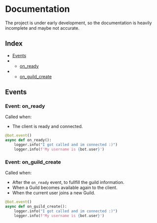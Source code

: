 # Documentation
The project is under early development, so the documentation is heavily incomplete and maybe not accurate.

## Index
- [Events](#events)
- - [on_ready](#on_ready)
- - [on_guild_create](#on_guild_create)

## Events

### Event: on_ready
Called when:
- The client is ready and connected.

```python
@bot.event()
async def on_ready():
    logger.info("I got called and im connected :)")
    logger.info(f'My username is {bot.user}')
```

### Event: on_guild_create
Called when:
- After the `on_ready` event, to fullfill the guild information.
- When a Guild becomes available again to the client.
- When the current user joins a new Guild.

```python
@bot.event()
async def on_guild_create():
    logger.info("I got called and im connected :)")
    logger.info(f'My username is {bot.user}')
```